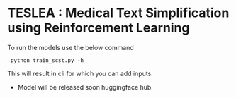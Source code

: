 # TESLEA : Medical Text Simplification using Reinforcement Learning

To run the models use the below command

``` python train_scst.py -h```

This will result in cli for which you can add inputs. 

* Model will be released soon huggingface hub.
